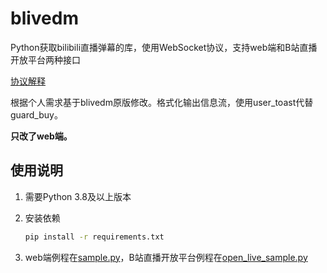 # blivedm

Python获取bilibili直播弹幕的库，使用WebSocket协议，支持web端和B站直播开放平台两种接口

[协议解释](https://open-live.bilibili.com/document/657d8e34-f926-a133-16c0-300c1afc6e6b)

根据个人需求基于blivedm原版修改。格式化输出信息流，使用user_toast代替guard_buy。

**只改了web端。**

## 使用说明

1. 需要Python 3.8及以上版本
2. 安装依赖

    ```sh
    pip install -r requirements.txt
    ```

3. web端例程在[sample.py](./sample.py)，B站直播开放平台例程在[open_live_sample.py](./open_live_sample.py)
